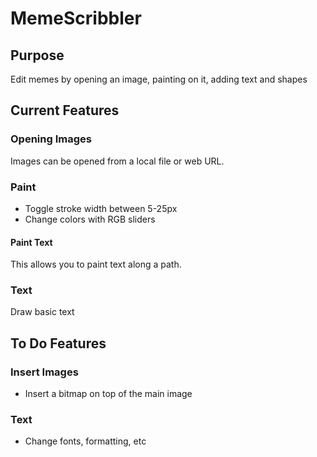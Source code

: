 # MemeScribbler

## Purpose
Edit memes by opening an image, painting on it, adding text and shapes

## Current Features

### Opening Images
Images can be opened from a local file or web URL.

### Paint
- Toggle stroke width between 5-25px
- Change colors with RGB sliders

#### Paint Text
This allows you to paint text along a path.

### Text
Draw basic text

## To Do Features

### Insert Images
- Insert a bitmap on top of the main image

### Text
- Change fonts, formatting, etc
